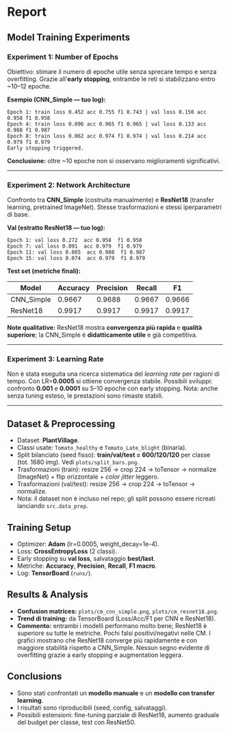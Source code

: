 # Report

## Model Training Experiments

### Experiment 1: Number of Epochs

Obiettivo: stimare il numero di epoche utile senza sprecare tempo e senza overfitting. Grazie all’**early stopping**, entrambe le reti si stabilizzano entro \~10–12 epoche.

**Esempio (CNN\_Simple — tuo log):**

```
Epoch 1: train loss 0.452 acc 0.755 f1 0.743 | val loss 0.150 acc 0.958 f1 0.958
Epoch 4: train loss 0.096 acc 0.965 f1 0.965 | val loss 0.133 acc 0.988 f1 0.987
Epoch 8: train loss 0.062 acc 0.974 f1 0.974 | val loss 0.214 acc 0.979 f1 0.979
Early stopping triggered.
```

**Conclusione:** oltre \~10 epoche non si osservano miglioramenti significativi.

---

### Experiment 2: Network Architecture

Confronto tra **CNN\_Simple** (costruita manualmente) e **ResNet18** (transfer learning, pretrained ImageNet). Stesse trasformazioni e stessi iperparametri di base.

**Val (estratto ResNet18 — tuo log):**

```
Epoch 1: val loss 0.272  acc 0.958  f1 0.958
Epoch 7: val loss 0.091  acc 0.979  f1 0.979
Epoch 11: val loss 0.085  acc 0.988  f1 0.987
Epoch 15: val loss 0.074  acc 0.979  f1 0.979
```

**Test set (metriche finali):**

| Model       | Accuracy | Precision | Recall | F1     |
| ----------- | -------- | --------- | ------ | ------ |
| CNN\_Simple | 0.9667   | 0.9688    | 0.9667 | 0.9666 |
| ResNet18    | 0.9917   | 0.9917    | 0.9917 | 0.9917 |

**Note qualitative:** ResNet18 mostra **convergenza più rapida** e **qualità superiore**; la CNN\_Simple è **didatticamente utile** e già competitiva.

---

### Experiment 3: Learning Rate

Non è stata eseguita una ricerca sistematica del *learning rate* per ragioni di tempo. Con LR=**0.0005** si ottiene convergenza stabile. Possibili sviluppi: confronto **0.001** e **0.0001** su 5–10 epoche con early stopping. Nota: anche senza tuning esteso, le prestazioni sono rimaste stabili.

---

## Dataset & Preprocessing

* Dataset: **PlantVillage**.
* Classi usate: `Tomato_healthy` e `Tomato_Late_blight` (binaria).
* Split bilanciato (seed fisso): **train/val/test = 600/120/120** per classe (tot. 1680 img). Vedi `plots/split_bars.png`.
* Trasformazioni (train): resize 256 → crop 224 → toTensor → normalize (ImageNet) + flip orizzontale + *color jitter* leggero.
* Trasformazioni (val/test): resize 256 → crop 224 → toTensor → normalize.
* Nota: il dataset non è incluso nel repo; gli split possono essere ricreati lanciando `src.data_prep`.

## Training Setup

* Optimizer: **Adam** (lr=0.0005, weight\_decay=1e-4).
* Loss: **CrossEntropyLoss** (2 classi).
* Early stopping su **val loss**, salvataggio **best/last**.
* Metriche: **Accuracy**, **Precision**, **Recall**, **F1 macro**.
* Log: **TensorBoard** (`runs/`).

## Results & Analysis

* **Confusion matrices:** `plots/cm_cnn_simple.png`, `plots/cm_resnet18.png`.
* **Trend di training:** da TensorBoard (Loss/Acc/F1 per CNN e ResNet18).
* **Commento:** entrambi i modelli performano molto bene; ResNet18 è superiore su tutte le metriche. Pochi falsi positivi/negativi nelle CM. I grafici mostrano che ResNet18 converge più rapidamente e con maggiore stabilità rispetto a CNN\_Simple. Nessun segno evidente di overfitting grazie a early stopping e augmentation leggera.

## Conclusions

* Sono stati confrontati un **modello manuale** e un **modello con transfer learning**.
* I risultati sono riproducibili (seed, config, salvataggi).
* Possibili estensioni: fine-tuning parziale di ResNet18, aumento graduale del budget per classe, test con ResNet50.